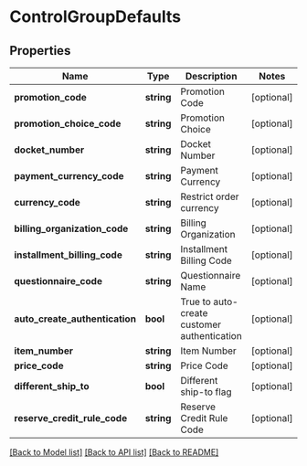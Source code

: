 # ControlGroupDefaults

## Properties
Name | Type | Description | Notes
------------ | ------------- | ------------- | -------------
**promotion_code** | **string** | Promotion Code | [optional] 
**promotion_choice_code** | **string** | Promotion Choice | [optional] 
**docket_number** | **string** | Docket Number | [optional] 
**payment_currency_code** | **string** | Payment Currency | [optional] 
**currency_code** | **string** | Restrict order currency | [optional] 
**billing_organization_code** | **string** | Billing Organization | [optional] 
**installment_billing_code** | **string** | Installment Billing Code | [optional] 
**questionnaire_code** | **string** | Questionnaire Name | [optional] 
**auto_create_authentication** | **bool** | True to auto-create customer authentication | [optional] 
**item_number** | **string** | Item Number | [optional] 
**price_code** | **string** | Price Code | [optional] 
**different_ship_to** | **bool** | Different ship-to flag | [optional] 
**reserve_credit_rule_code** | **string** | Reserve Credit Rule Code | [optional] 

[[Back to Model list]](../README.md#documentation-for-models) [[Back to API list]](../README.md#documentation-for-api-endpoints) [[Back to README]](../README.md)


